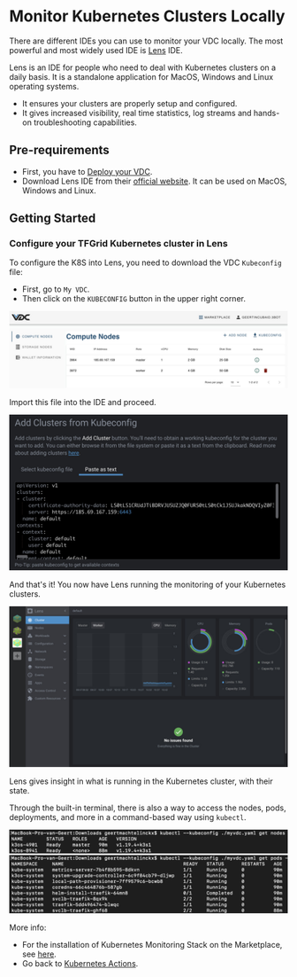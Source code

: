 # Monitor Kubernetes Clusters Locally

There are different IDEs you can use to monitor your VDC locally. The most powerful and most widely used IDE is [Lens](https://k8slens.dev/) IDE. 

Lens is an IDE for people who need to deal with Kubernetes clusters on a daily basis. It is a standalone application for MacOS, Windows and Linux operating systems. 

- It ensures your clusters are properly setup and configured. 
- It gives increased visibility, real time statistics, log streams and hands-on troubleshooting capabilities. 

## Pre-requirements
- First, you have to [Deploy your VDC](evdc_deploy). 
- Download Lens IDE from their [official website](https://k8slens.dev/). It can be used on MacOS, Windows and Linux.  

## Getting Started

### Configure your TFGrid Kubernetes cluster in Lens 

To configure the K8S into Lens, you need to download the VDC `Kubeconfig` file: 
- First, go to `My VDC`.
- Then click on the `KUBECONFIG` button in the upper right corner.

![](img/evdc_k8s_monitoring_12_kubeconfig.jpg)

Import this file into the IDE and proceed.

![](img/evdc_k8s_monitoring_13_lens_kubeconfig.jpg)

And that's it! You now have Lens running the monitoring of your Kubernetes clusters.

![](img/evdc_k8s_monitoring_14_lens.jpg)

Lens gives insight in what is running in the Kubernetes cluster, with their state. 

Through the built-in terminal, there is also a way to access the nodes, pods, deployments, and more in a command-based way using `kubectl`.

![](img/31_vdc_terminal_k8s_nodes.jpg)
![](img/32_vdc_terminal_k8s_pods.jpg)

More info:

- For the installation of Kubernetes Monitoring Stack on the Marketplace, see [here](evdc_monitoring_stack).
- Go back to [Kubernetes Actions](kubernetes_deploy).

